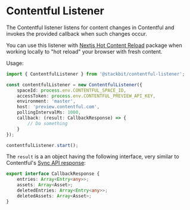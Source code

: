 # Contentful Listener

The Contentful listener listens for content changes in Contentful and invokes the provided callback when such changes occur.

You can use this listener with [Nextjs Hot Content Reload](https://github.com/stackbit/nextjs-hot-content-reload) package when working locally to "hot reload" your browser with fresh content.

Usage:

```typescript
import { ContentfulListener } from '@stackbit/contentful-listener';

const contentfulListener = new ContentfulListener({
    spaceId: process.env.CONTENTFUL_SPACE_ID,
    accessToken: process.env.CONTENTFUL_PREVIEW_API_KEY,
    environment: 'master',
    host: 'preview.contentful.com',
    pollingIntervalMs: 1000,
    callback: (result: CallbackResponse) => {
        // Do something
    }
});

contentfulListener.start();
```

The `result` is a an object having the following interface, very similar to Contentful's [Sync API response](https://contentful.github.io/contentful.js/contentful/9.1.5/Sync.html#.SyncCollection):

```typescript
export interface CallbackResponse {
    entries: Array<Entry<any>>;
    assets: Array<Asset>;
    deletedEntries: Array<Entry<any>>;
    deletedAssets: Array<Asset>;
}
```
